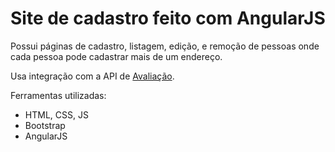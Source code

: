 ﻿# Site de cadastro feito com AngularJS

Possui páginas de cadastro, listagem, edição, e remoção de pessoas onde cada pessoa pode cadastrar
mais de um endereço.

Usa integração com a API de [Avaliação](https://www.selida.com.br/avaliacaotecnica/index.html).

Ferramentas utilizadas:
- HTML, CSS, JS
- Bootstrap 
- AngularJS 

